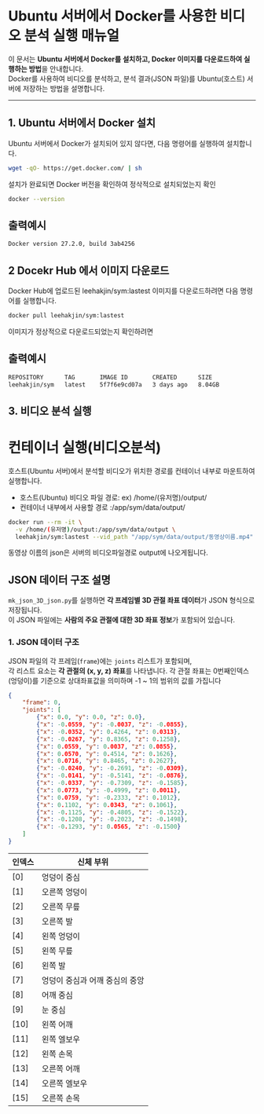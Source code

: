 # Ubuntu 서버에서 Docker를 사용한 비디오 분석 실행 매뉴얼

이 문서는 **Ubuntu 서버에서 Docker를 설치하고, Docker 이미지를 다운로드하여 실행하는 방법**을 안내합니다.  
Docker를 사용하여 비디오를 분석하고, 분석 결과(JSON 파일)를 Ubuntu(호스트) 서버에 저장하는 방법을 설명합니다.

---

## **1. Ubuntu 서버에서 Docker 설치**
Ubuntu 서버에서 Docker가 설치되어 있지 않다면, 다음 명령어를 실행하여 설치합니다.

```bash
wget -qO- https://get.docker.com/ | sh
```
설치가 완료되면 Docker 버전을 확인하여 정삭적으로 설치되었는지 확인

```bash
docker --version
```
## 출력예시
```bash
Docker version 27.2.0, build 3ab4256
```

## **2  Docekr Hub 에서 이미지 다운로드**
Docker Hub에 업로드된 leehakjin/sym:lastest 이미지를 다운로드하려면 다음 명령어를 실행합니다.
```bash
docker pull leehakjin/sym:lastest
```
이미지가 정상적으로 다운로드되었는지 확인하려면
## 출력예시
```bash
REPOSITORY      TAG       IMAGE ID       CREATED      SIZE
leehakjin/sym   latest    5f7f6e9cd07a   3 days ago   8.04GB
```


## **3. 비디오 분석 실행**
# 컨테이너 실행(비디오분석)
호스트(Ubuntu 서버)에서 분석할 비디오가 위치한 경로를 컨테이너 내부로 마운트하여 실행합니다.
- 호스트(Ubuntu) 비디오 파일 경로: ex) /home/(유저명)/output/
- 컨테이너 내부에서 사용할 경로 :/app/sym/data/output/
```bash
docker run --rm -it \
  -v /home/(유저명)/output:/app/sym/data/output \
  leehakjin/sym:lastest --vid_path "/app/sym/data/output/동영상이름.mp4"
```
동영상 이름의 json은 서버의 비디오파일경로 output에 나오게됩니다.




## JSON 데이터 구조 설명

`mk_json_3D_json.py`를 실행하면 **각 프레임별 3D 관절 좌표 데이터**가 JSON 형식으로 저장됩니다.  
이 JSON 파일에는 **사람의 주요 관절에 대한 3D 좌표 정보**가 포함되어 있습니다.

### **1. JSON 데이터 구조**
JSON 파일의 각 프레임(`frame`)에는 `joints` 리스트가 포함되며,  
각 리스트 요소는 **각 관절의 (x, y, z) 좌표**를 나타냅니다.
각 관절 좌표는 0번째인덱스(엉덩이)를 기준으로 상대좌표값을 의미하며 -1 ~ 1의 범위의 값를 가집니다

```json
{
    "frame": 0,
    "joints": [
        {"x": 0.0, "y": 0.0, "z": 0.0},
        {"x": -0.0559, "y": -0.0037, "z": -0.0855},
        {"x": -0.0352, "y": 0.4264, "z": 0.0313},
        {"x": -0.0267, "y": 0.8365, "z": 0.1258},
        {"x": 0.0559, "y": 0.0037, "z": 0.0855},
        {"x": 0.0570, "y": 0.4514, "z": 0.1626},
        {"x": 0.0716, "y": 0.8465, "z": 0.2627},
        {"x": -0.0240, "y": -0.2691, "z": -0.0309},
        {"x": -0.0141, "y": -0.5141, "z": -0.0876},
        {"x": -0.0337, "y": -0.7309, "z": -0.1585},
        {"x": 0.0773, "y": -0.4999, "z": 0.0011},
        {"x": 0.0759, "y": -0.2333, "z": 0.1012},
        {"x": 0.1102, "y": 0.0343, "z": 0.1061},
        {"x": -0.1125, "y": -0.4805, "z": -0.1522},
        {"x": -0.1208, "y": -0.2023, "z": -0.1498},
        {"x": -0.1293, "y": 0.0565, "z": -0.1500}
    ]
}
```

| 인덱스 | 신체 부위 |
|--------|-----------|
| [0]  | 엉덩이 중심 |
| [1]  | 오른쪽 엉덩이 |
| [2]  | 오른쪽 무릎 |
| [3]  | 오른쪽 발 |
| [4]  | 왼쪽 엉덩이 |
| [5]  | 왼쪽 무릎 |
| [6]  | 왼쪽 발 |
| [7]  | 엉덩이 중심과 어깨 중심의 중앙 |
| [8]  | 어깨 중심 |
| [9]  | 눈 중심 |
| [10] | 왼쪽 어깨 |
| [11] | 왼쪽 엘보우 |
| [12] | 왼쪽 손목 |
| [13] | 오른쪽 어깨 |
| [14] | 오른쪽 엘보우 |
| [15] | 오른쪽 손목 |
